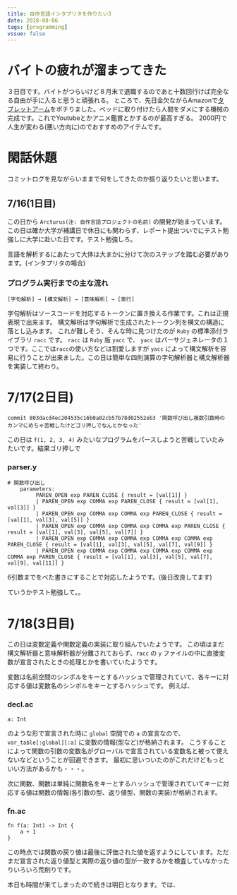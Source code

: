 ```yaml
---
title: 自作言語インタプリタを作りたい3
date: 2018-08-06
tags: [programming]
vssue: false
---
```


# バイトの疲れが溜まってきた
３日目です。バイトがつらいけど８月末で退職するのであと十数回行けば完全なる自由が手に入ると思うと頑張れる。
ところで、先日金欠ながらAmazonで[タブレットアーム](https://www.amazon.co.jp/gp/product/B071ZXQG7M/ref=oh_aui_detailpage_o00_s00?ie=UTF8&psc=1)をポチりました。ベッドに取り付けたら人間をダメにする機械の完成です。これでYoutubeとかアニメ鑑賞とかするのが最高すぎる。
2000円で人生が変わる(悪い方向に)のでおすすめのアイテムです。

# 閑話休題
コミットログを見ながらいままで何をしてきたのか振り返りたいと思います。

## 7/16(1日目)
この日から `Arcturus(注: 自作言語プロジェクトの名前)` の開発が始まっています。この日は確か大学が補講日で休日にも関わらず、レポート提出ついでにテスト勉強しに大学に赴いた日です。テスト勉強しろ。

言語を解析するにあたって大体は大まかに分けて次のステップを踏む必要があります。(インタプリタの場合)

### プログラム実行までの主な流れ
```
[字句解析] → [構文解析] → [意味解析] → [実行]
```

字句解析はソースコードを対応するトークンに置き換える作業です。これは正規表現で出来ます。
構文解析は字句解析で生成されたトークン列を構文の構造に落とし込みます。
これが難しそう、そんな時に見つけたのが `Ruby` の標準添付ライブラリ `racc` です。
`racc` は `Ruby` 版 `yacc` で、 `yacc` はパーサジェネレータの１つです。ここでは`racc`の使い方などは割愛しますが `yacc` によって構文解析を容易に行うことが出来ました。この日は簡単な四則演算の字句解析器と構文解析器を実装して終わり。

# 7/17(2日目)
```
commit 803dacd4ec204535c16b0a02cb57b78d02552eb3 '関数呼び出し複数引数時のカンマにめちゃ苦戦したけどゴリ押しでなんとかなった'
```

この日は `f(1, 2, 3, 4)` みたいなプログラムをパースしようと苦戦していたみたいです。結果ゴリ押しで

### parser.y
```
# 関数呼び出し
    parameters: 
         PAREN_OPEN exp PAREN_CLOSE { result = [val[1]] }
         | PAREN_OPEN exp COMMA exp PAREN_CLOSE { result = [val[1], val[3]] }
         | PAREN_OPEN exp COMMA exp COMMA exp PAREN_CLOSE { result = [val[1], val[3], val[5]] }
         | PAREN_OPEN exp COMMA exp COMMA exp COMMA exp PAREN_CLOSE { result = [val[1], val[3], val[5], val[7]] }
         | PAREN_OPEN exp COMMA exp COMMA exp COMMA exp COMMA exp PAREN_CLOSE { result = [val[1], val[3], val[5], val[7], val[9]] }
         | PAREN_OPEN exp COMMA exp COMMA exp COMMA exp COMMA exp COMMA exp PAREN_CLOSE { result = [val[1], val[3], val[5], val[7], val[9], val[11]] }
```

6引数までをべた書きにすることで対応したようです。(後日改良してます)


ていうかテスト勉強して。。

# 7/18(3日目)
この日は変数定義や関数定義の実装に取り組んでいたようです。
この頃はまだ構文解析器と意味解析器が分離されておらず、`racc` の `y` ファイルの中に直接変数が宣言されたときの処理とかを書いていたようです。


変数は名前空間のシンボルをキーとするハッシュで管理されていて、各キーに対応する値は変数名のシンボルをキーとするハッシュです。
例えば、

### decl.ac
```
a: Int
```

のような形で宣言された時に `global` 空間での `a` の宣言なので、 `var_table[:global][:a]` に変数の情報(型など)が格納されます。
こうすることによって関数の引数の変数名がグローバルで宣言されている変数名と被って使えないなどということが回避できます。
最初に思いついたのがこれだけどもっといい方法があるかも・・・。


次に関数、関数は単純に関数名をキーとするハッシュで管理されていてキーに対応する値は関数の情報(各引数の型、返り値型、関数の実装)が格納されます。

### fn.ac
```
fn f(a: Int) -> Int {
    a + 1
}
```


この時点では関数の戻り値は最後に評価された値を返すようにしています。ただまだ宣言された返り値型と実際の返り値の型が一致するかを検査していなかったりいろいろ荒削りです。

本日も時間が来てしまったので続きは明日となります。では、